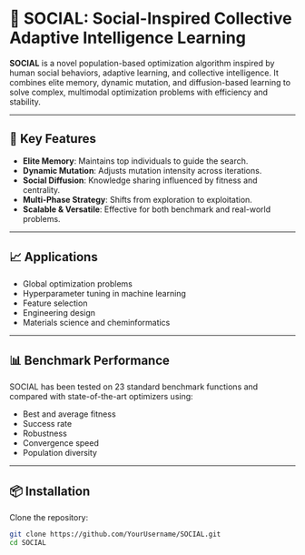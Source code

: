 # 🤝 SOCIAL: Social-Inspired Collective Adaptive Intelligence Learning

**SOCIAL** is a novel population-based optimization algorithm inspired by human social behaviors, adaptive learning, and collective intelligence. It combines elite memory, dynamic mutation, and diffusion-based learning to solve complex, multimodal optimization problems with efficiency and stability.

---

## 🚀 Key Features

- **Elite Memory**: Maintains top individuals to guide the search.
- **Dynamic Mutation**: Adjusts mutation intensity across iterations.
- **Social Diffusion**: Knowledge sharing influenced by fitness and centrality.
- **Multi-Phase Strategy**: Shifts from exploration to exploitation.
- **Scalable & Versatile**: Effective for both benchmark and real-world problems.

---

## 📈 Applications

- Global optimization problems
- Hyperparameter tuning in machine learning
- Feature selection
- Engineering design
- Materials science and cheminformatics

---

## 📊 Benchmark Performance

SOCIAL has been tested on 23 standard benchmark functions and compared with state-of-the-art optimizers using:

- Best and average fitness
- Success rate
- Robustness
- Convergence speed
- Population diversity

---

## 📦 Installation

Clone the repository:

```bash
git clone https://github.com/YourUsername/SOCIAL.git
cd SOCIAL
